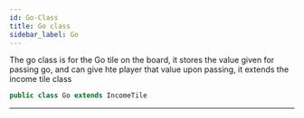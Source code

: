 ```yaml
---
id: Go-Class
title: Go class
sidebar_label: Go 
---
```


The go class is for the Go tile on the board, it stores the value given for passing go, and can give hte player that value upon passing, it extends the income tile class

```java
public class Go extends IncomeTile
```
---